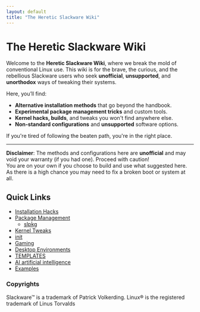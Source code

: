 ```yaml
---
layout: default
title: "The Heretic Slackware Wiki"
---
```


# The Heretic Slackware Wiki

Welcome to the **Heretic Slackware Wiki**, where we break the mold of conventional Linux use. This wiki is for the brave, the curious, and the rebellious Slackware users who seek **unofficial**, **unsupported**, and **unorthodox** ways of tweaking their systems.

Here, you’ll find:

- **Alternative installation methods** that go beyond the handbook.
- **Experimental package management tricks** and custom tools.
- **Kernel hacks, builds**, and tweaks you won't find anywhere else.
- **Non-standard configurations** and **unsupported** software options.

If you're tired of following the beaten path, you're in the right place.

---

**Disclaimer**: The methods and configurations here are **unofficial** and may void your warranty (if you had one). Proceed with caution!<br>
 You are on your own if you choose to build and use what suggested here.  As there is a high chance you may need to fix a broken boot or system at all.

## Quick Links
- [Installation Hacks](installation-hacks.md)
- [Package Management](package-management.md)
  - [slpkg](slpkg.md)
- [Kernel Tweaks](kernel-tweaks.md)
- [init](init-system.md)
- [Gaming](Full-Gaming-Setup.md)
- [Desktop Environments](desktop-environments.md)
- [TEMPLATES](templates.md)
- [AI artificial intelligence](ai.md)
- [Examples](examples.md)

### Copyrights
Slackware™ is a trademark of Patrick Volkerding. Linux® is the registered trademark of Linus Torvalds